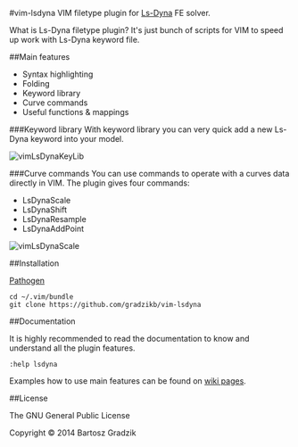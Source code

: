 #vim-lsdyna
VIM filetype plugin for [Ls-Dyna](http://www.lstc.com) FE solver.

What is Ls-Dyna filetype plugin? It's just bunch of scripts for VIM to speed up work with Ls-Dyna keyword file.

##Main features
- Syntax highlighting
- Folding
- Keyword library
- Curve commands
- Useful functions & mappings

###Keyword library
With keyword library you can very quick add a new Ls-Dyna keyword into your model.

![vimLsDynaKeyLib](https://raw.github.com/wiki/gradzikb/vim-lsdyna/screenshots/vimLsDynaKeyLib.gif)

###Curve commands
You can use commands to operate with a curves data directly in VIM. The plugin gives four commands:
- LsDynaScale
- LsDynaShift
- LsDynaResample
- LsDynaAddPoint

![vimLsDynaScale](https://raw.github.com/wiki/gradzikb/vim-lsdyna/screenshots/vimLsDynaScale.gif)

##Installation

[Pathogen](https://github.com/tpope/vim-pathogen)

```
cd ~/.vim/bundle
git clone https://github.com/gradzikb/vim-lsdyna
```

##Documentation

It is highly recommended to read the documentation to know and understand all the plugin features.

`:help lsdyna`

Examples how to use main features can be found on [wiki pages](https://github.com/gradzikb/vim-lsdyna/wiki).

##License

The GNU General Public License

Copyright &copy; 2014 Bartosz Gradzik
